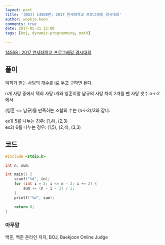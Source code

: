 ```yaml
---
layout: post
title: '[BOJ] 14568번: 2017 연세대학교 프로그래밍 경시대회'
author: wookje.kwon
comments: true
date: 2017-05-31 12:00
tags: [boj, dynamic-programming, math]

---
```


[14568 : 2017 연세대학교 프로그래밍 경시대회](https://www.acmicpc.net/problem/14568)

## 풀이

택희가 받는 사탕의 개수를 i로 두고 구하면 된다.

n개 사탕 중에서 택희 사탕 i개와 영훈이랑 남규의 사탕 차이 2개를 뺀 사탕 갯수 n-i-2에서

(영훈 <= 남규)를 만족하는 조합의 수는 (n-i-2)/2와 같다.

ex1) 5를 나누는 경우: (1,4), (2,3)  
ex2) 6를 나누는 경우: (1,5), (2,4), (3,3) 

## 코드

```cpp
#include <stdio.h>

int n, sum;

int main() {
	scanf("%d", &n);
	for (int i = 2; i <= n - 2; i += 2) {
		sum += (n - i - 2) / 2;
	}
	printf("%d", sum);

	return 0;
}
```

### 아무말  
백준, 백준 온라인 저지, BOJ, Baekjoon Online Judge